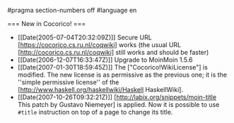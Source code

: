 #pragma section-numbers off
#language en

=== New in Cocorico! ===
 
 * [[Date(2005-07-04T20:32:09Z)]]  Secure URL [https://cocorico.cs.ru.nl/coqwiki] works (the usual URL [http://cocorico.cs.ru.nl/coqwiki] still works and should be faster)
 * [[Date(2006-12-07T16:33:47Z)]] Upgrade to MoinMoin 1.5.6
 * [[Date(2007-01-30T18:59:45Z)]]  The ["Cocorico!WikiLicense"] is modified. The new license is as permissive as the previous one; it is the ''simple permissive license'' of the [http://www.haskell.org/haskellwiki/Haskell HaskellWiki].
 * [[Date(2007-10-26T09:32:21Z)]] [http://labix.org/snippets/moin-title This patch by Gustavo Niemeyer] is applied. Now it is possible to use `#title` instruction on top of a page to change its title. 
